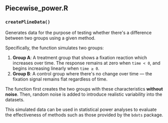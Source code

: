 ## Piecewise_power.R

### `createPlineData()`

Generates data for the purpose of testing whether there's a difference between two groups using a given method.

Specifically, the function simulates two groups:

1. **Group A**: A treatment group that shows a fixation reaction which increases over time. The response remains at zero when `time < 0`, and begins increasing linearly when `time ≥ 0`.
2. **Group B**: A control group where there's no change over time — the fixation signal remains flat regardless of time.

The function first creates the two groups with these characteristics **without noise**. Then, random noise is added to introduce realistic variability into the datasets.

This simulated data can be used in statistical power analyses to evaluate the effectiveness of methods such as those provided by the `bdots` package.
